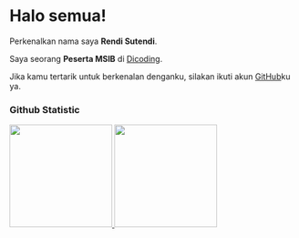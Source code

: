 # Halo semua! 
 
Perkenalkan nama saya **Rendi Sutendi**.<br>
 
Saya seorang **Peserta MSIB** di [Dicoding](https://www.dicoding.com/).<br>

Jika kamu tertarik untuk berkenalan denganku, silakan ikuti akun [GitHub](https://github.com/RendiS10)ku ya.
 
### Github Statistic
<p align="left">
<a href="https://github.com/penuliscode">
  <img height="180em" src="https://github-readme-stats-eight-theta.vercel.app/api?username=penuliscode&show_icons=true&theme=algolia&include_all_commits=true&count_private=true"/>
  <img height="180em" src="https://github-readme-stats-eight-theta.vercel.app/api/top-langs/?username=penuliscode&layout=compact&layout=compact&theme=algolia"/>
</a>
</p>
